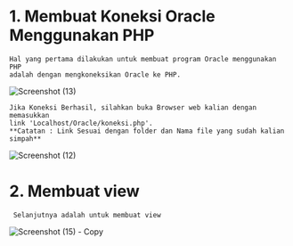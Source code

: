 # 1. Membuat Koneksi Oracle Menggunakan PHP
    Hal yang pertama dilakukan untuk membuat program Oracle menggunakan PHP 
    adalah dengan mengkoneksikan Oracle ke PHP.
    
![Screenshot (13)](https://user-images.githubusercontent.com/95658885/144945040-fe9d2635-bec0-46d8-8090-fb85c8016955.png)


    Jika Koneksi Berhasil, silahkan buka Browser web kalian dengan memasukkan 
    link 'Localhost/Oracle/koneksi.php'.
    **Catatan : Link Sesuai dengan folder dan Nama file yang sudah kalian simpah**
    
![Screenshot (12)](https://user-images.githubusercontent.com/95658885/144946062-86f4638c-0974-4e1c-a31c-260e157eb9b0.png)
    
# 2. Membuat view
     Selanjutnya adalah untuk membuat view
     
![Screenshot (15) - Copy](https://user-images.githubusercontent.com/95658885/144947554-a1800d38-1bd9-4d57-97fc-c04926124587.png)
